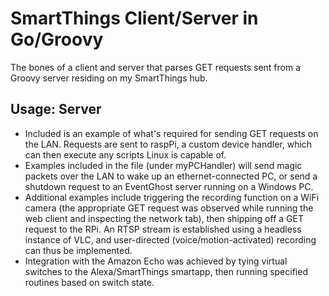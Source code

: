 # SmartThings Client/Server in Go/Groovy

The bones of a client and server that parses GET requests sent from a Groovy server residing on my SmartThings hub.

## Usage: Server

* Included is an example of what's required for sending GET requests on the LAN. Requests are sent to raspPi, a custom device handler, which can then execute any scripts Linux is capable of. 
* Examples included in the file (under myPCHandler) will send magic packets over the LAN to wake up an ethernet-connected PC, or send a shutdown request to an EventGhost server running on a Windows PC.
* Additional examples include triggering the recording function on a WiFi camera (the appropriate GET request was observed while running the web client and inspecting the network tab), then shipping off a GET request to the RPi. An RTSP stream is established using a headless instance of VLC, and user-directed (voice/motion-activated) recording can thus be implemented.
* Integration with the Amazon Echo was achieved by tying virtual switches to the Alexa/SmartThings smartapp, then running specified routines based on switch state. 
